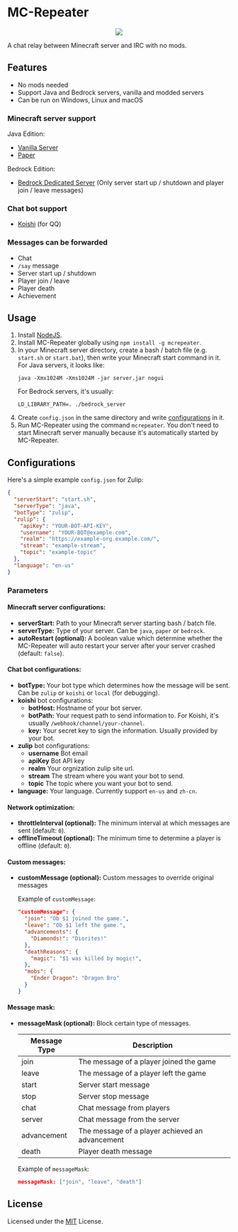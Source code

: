 # MC-Repeater

<p align="center"><img src="https://user-images.githubusercontent.com/20534082/69478424-119c6200-0e2d-11ea-979b-cafd2d1daf49.png"/></p>

A chat relay between Minecraft server and IRC with no mods.

## Features

+ No mods needed
+ Support Java and Bedrock servers, vanilla and modded servers
+ Can be run on Windows, Linux and macOS

### Minecraft server support

Java Edition:
+ [Vanilla Server](https://www.minecraft.net/download/server)
+ [Paper](https://papermc.io/)

Bedrock Edition:
+ [Bedrock Dedicated Server](https://www.minecraft.net/download/server/bedrock) (Only server start up / shutdown and player join / leave messages)

### Chat bot support

+ [Koishi](https://koishi.js.org/) (for QQ)

### Messages can be forwarded

+ Chat
+ `/say` message
+ Server start up / shutdown
+ Player join / leave
+ Player death
+ Achievement

## Usage

1. Install [NodeJS](https://nodejs.org/).
2. Install MC-Repeater globally using `npm install -g mcrepeater`.
3. In your Minecraft server directory, create a bash / batch file (e.g. `start.sh` or `start.bat`), then write your Minecraft start command in it. For Java servers, it looks like:
    ```
    java -Xmx1024M -Xms1024M -jar server.jar nogui
    ```
    For Bedrock servers, it's usually:
    ```
    LD_LIBRARY_PATH=. ./bedrock_server
    ```
4. Create `config.json` in the same directory and write [configurations](#configurations) in it.
5. Run MC-Repeater using the command `mcrepeater`. You don't need to start Minecraft server manually because it's automatically started by MC-Repeater.

## Configurations

Here's a simple example `config.json` for Zulip:

```json
{
  "serverStart": "start.sh",
  "serverType": "java",
  "botType": "zulip",
  "zulip": {
    "apiKey": "YOUR-BOT-API-KEY",
    "username": "YOUR-BOT@example.com",
    "realm": "https://example-org.example.com/",
    "stream": "example-stream",
    "topic": "example-topic"
  },
  "language": "en-us"
}
```

### Parameters

#### Minecraft server configurations:

+ **serverStart:** Path to your Minecraft server starting bash / batch file.
+ **serverType:** Type of your server. Can be `java`, `paper` or `bedrock`.
+ **autoRestart (optional):** A boolean value which determine whether the MC-Repeater will auto restart your server after your server crashed (default: `false`).

#### Chat bot configurations:

+ **botType:** Your bot type which determines how the message will be sent. Can be `zulip` or `koishi` or `local` (for debugging).
+ **koishi** bot configurations:
  + **botHost:** Hostname of your bot server.
  + **botPath:** Your request path to send information to. For Koishi, it's usually `/webhook/channel/your-channel`.
  + **key:** Your secret key to sign the information. Usually provided by your bot.
+ **zulip** bot configurations:
  + **username** Bot email
  + **apiKey** Bot API key
  + **realm** Your orgnization zulip site url.
  + **stream** The stream where you want your bot to send.
  + **topic** The topic where you want your bot to send.
+ **language:** Your language. Currently support `en-us` and `zh-cn`.

#### Network optimization:

+ **throttleInterval (optional):** The minimum interval at which messages are sent (default: `0`).
+ **offlineTimeout (optional):** The minimum time to determine a player is offline (default: `0`).

#### Custom messages:

+ **customMessage (optional):** Custom messages to override original messages

  Example of `customMessage`:

  ```json
  "customMessage": {
    "join": "Ob $1 joined the game.",
    "leave": "Ob $1 left the game.",
    "advancements": {
      "Diamonds!": "Diorites!"
    },
    "deathReasons": {
      "magic": "$1 was killed by mogic!",
    },
    "mobs": {
      "Ender Dragon": "Dragon Bro"
    }
  }
  ```

#### Message mask:

+ **messageMask (optional):** Block certain type of messages. 

  | Message Type | Description                                     |
  |--------------|-------------------------------------------------|
  | join         | The message of a player joined the game         |
  | leave        | The message of a player left the game           |
  | start        | Server start message                            |
  | stop         | Server stop message                             |
  | chat         | Chat message from players                       |
  | server       | Chat message from the server                    |
  | advancement  | The message of a player achieved an advancement |
  | death        | Player death message                            |

  Example of `messageMask`:

  ```json
  messageMask: ["join", "leave", "death"]
  ```

## License

Licensed under the [MIT](https://github.com/obstudio/MC-Repeater/blob/master/LICENSE) License.